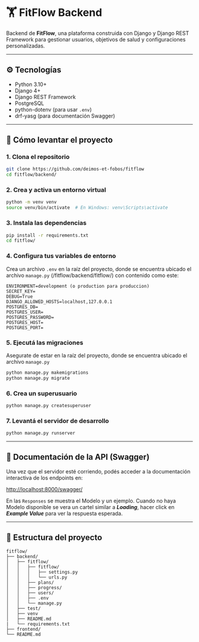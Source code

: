 # 🏋️ FitFlow Backend

Backend de **FitFlow**, una plataforma construida con Django y Django REST Framework para gestionar usuarios, objetivos de salud y configuraciones personalizadas.

---

## ⚙️ Tecnologías

- Python 3.10+
- Django 4+
- Django REST Framework
- PostgreSQL
- python-dotenv (para usar `.env`)
- drf-yasg (para documentación Swagger)

---

## 🚀 Cómo levantar el proyecto

### 1. Clona el repositorio

```bash
git clone https://github.com/deimos-et-fobos/fitflow
cd fitflow/backend/
```

### 2. Crea y activa un entorno virtual

```bash
python -m venv venv
source venv/bin/activate  # En Windows: venv\Scripts\activate
```

### 3. Instala las dependencias

```bash
pip install -r requirements.txt
cd fitflow/
```

### 4. Configura tus variables de entorno

Crea un archivo `.env` en la raíz del proyecto, donde se encuentra ubicado el archivo `manage.py` (/fitflow/backend/fitflow/) con contenido como este:

```
ENVIRONMENT=development (o production para produccion)
SECRET_KEY=
DEBUG=True
DJANGO_ALLOWED_HOSTS=localhost,127.0.0.1
POSTGRES_DB=
POSTGRES_USER=
POSTGRES_PASSWORD=
POSTGRES_HOST=
POSTGRES_PORT=
```

### 5. Ejecutá las migraciones

Asegurate de estar en la raíz del proyecto, donde se encuentra ubicado el archivo `manage.py`

```bash
python manage.py makemigrations
python manage.py migrate
```

### 6. Crea un superusuario

```bash
python manage.py createsuperuser
```

### 7. Levantá el servidor de desarrollo

```bash
python manage.py runserver
```

---

## 📘 Documentación de la API (Swagger)

Una vez que el servidor esté corriendo, podés acceder a la documentación interactiva de los endpoints en:

[http://localhost:8000/swagger/](http://localhost:8000/swagger/)

En las `Responses` se muestra el Modelo y un ejemplo. Cuando no haya Modelo disponible se vera un cartel similar a ***Loading***, hacer click en ***Example Value*** para ver la respuesta esperada.

---

## 📂 Estructura del proyecto

```
fitflow/
├── backend/
│   ├── fitflow/
│   │   ├── fitflow/
│   │   │   ├── settings.py
│   │   │   └── urls.py
│   │   ├── plans/
│   │   ├── progress/
│   │   ├── users/
│   │   ├── .env
│   │   └── manage.py
│   ├── test/
│   ├── venv
│   ├── README.md
|   └── requirements.txt
├── frontend/
└── README.md
